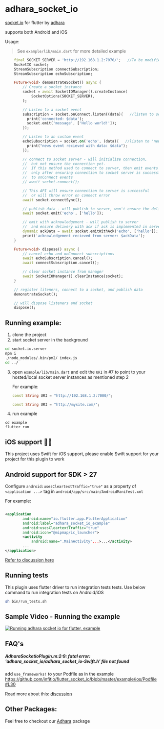 # adhara_socket_io

[socket.io](https://socket.io/) for flutter by [adhara](https://github.com/infitio/)

supports both Android and iOS


Usage:

> See `example/lib/main.dart` for more detailed example

```dart
	final SOCKET_SERVER = 'http://192.168.1.2:7070/';	//To be modified accordingly
    SocketIO socket;
	StreamSubscription connectSubscription;
	StreamSubscription echoSubscription;

	Future<void> demonstrateSocket() async {
    	// Create a socket instance
		socket = await SocketIOManager().createInstance(
        	SocketOptions(SOCKET_SERVER),
        );

		// Listen to a socket event
		subscription = socket.onConnect.listen((data){   //listen to socket connect event
		  print('connected: $data');
		  socket.emit('message', ['Hello world!']);
		});

        // Listen to an custom event
		echoSubscription = socket.on('echo', (data){   //listen to 'news' event
		  print("news event recieved with data: $data");
		});

        // connect to socket server - will initialize connection,
        //  but not ensure the connection yet.
        //  If this method used to connect to server, then emit events should be sent
        //  only after ensuring connection to socket server is successful by listening
        //  to onConnect events
		// await socket.connect();

        // This API will ensure connection to server is successful
        //  or will throw error on connect error
        await socket.connectSync();

        // publish data - will publish to server, won't ensure the delivery
		await socket.emit('echo', ['hello']);

        // emit with acknowledgement - will publish to server
        //  and ensure delivery with ack if ack is implemented in server
        dynamic ackData = await socket.emitWithAck('echo', ['hello']);
        print('acknowledgement recieved from server: $ackData');
	}

    Future<void> dispose() async {
    	// cancel echo and onConnect subscriptions
	    await echoSubscription.cancel();
	    await connectSubscription.cancel();

        // clear socket instance from manager
    	await SocketIOManager().clearInstance(socket);
    }

	// register liteners, connect to a socket, and publish data
	demonstrateSocket();

    // will dispose listeners and socket
    dispose();
```


## Running example:


1. clone the project
2. start socket server in the background
```bash
cd socket.io.server
npm i
./node_modules/.bin/pm2/ index.js
cd ../
```

3. open `example/lib/main.dart` and edit the `URI` in #7 to point to your hosted/local socket server instances as mentioned step 2

    For example:

    ```dart
    const String URI = "http://192.168.1.2:7000/";
    ```

    ```dart
    const String URI = "http://mysite.com/";
    ```

3. run example
```
cd example
flutter run
```

## iOS support 📢📢
This project uses Swift for iOS support, please enable Swift support for your project for this plugin to work


## Android support for SDK > 27

Configure `android:usesCleartextTraffic="true"` as a property of `<application ...>` tag in `android/app/src/main/AndroidManifest.xml`

For example:

```xml

<application
        android:name="io.flutter.app.FlutterApplication"
        android:label="adhara_socket_io_example"
        android:usesCleartextTraffic="true"
        android:icon="@mipmap/ic_launcher">
        <activity
            android:name=".MainActivity"...>...</activity>
        ...
</application>
```

[Refer to discussion here](https://github.com/infitio/flutter_socket_io/issues/42)

## Running tests

This plugin uses flutter driver to run integration tests tests. Use below command to run integration tests on Android/iOS

```bash
sh bin/run_tests.sh
```

## Sample Video - Running the example

[![Running adhara socket io for flutter, example](https://img.youtube.com/vi/rc6Kv95FJ4M/0.jpg)](http://www.youtube.com/watch?v=rc6Kv95FJ4M "Running the example")


## FAQ's

##### AdharaSocketIoPlugin.m:2:9: fatal error: 'adhara_socket_io/adhara_socket_io-Swift.h' file not found
add `use_frameworks!` to your Podfile as in the example
https://github.com/infitio/flutter_socket_io/blob/master/example/ios/Podfile#L30

Read more about this: [discussion](https://github.com/infitio/flutter_socket_io/issues/58)


## Other Packages:

Feel free to checkout our [Adhara](https://pub.dartlang.org/packages/adhara) package
